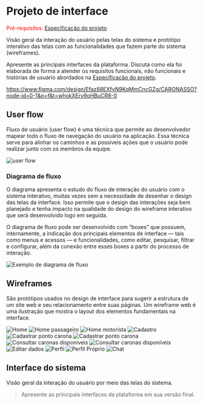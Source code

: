 
# Projeto de interface

<span style="color:red">Pré-requisitos: <a href="02-Especificacao.md"> Especificação do projeto</a></span>

Visão geral da interação do usuário pelas telas do sistema e protótipo interativo das telas com as funcionalidades que fazem parte do sistema (wireframes).

 Apresente as principais interfaces da plataforma. Discuta como ela foi elaborada de forma a atender os requisitos funcionais, não funcionais e histórias de usuário abordados na <a href="02-Especificacao.md"> Especificação do projeto</a></span>.

 https://www.figma.com/design/Efaz88EXfvN9KqMmCncGZg/CARONASSO?node-id=0-1&p=f&t=whokXErv9oHBuCR8-0

 ## User flow

Fluxo de usuário (user flow) é uma técnica que permite ao desenvolvedor mapear todo o fluxo de navegação do usuário na aplicação. Essa técnica serve para alinhar os caminhos e as possíveis ações que o usuário pode realizar junto com os membros da equipe.

<!-- ![Exemplo de user flow](images/user_flow.jpg) -->
![user flow](images/userflow.svg)


### Diagrama de fluxo

O diagrama apresenta o estudo do fluxo de interação do usuário com o sistema interativo, muitas vezes sem a necessidade de desenhar o design das telas da interface. Isso permite que o design das interações seja bem planejado e tenha impacto na qualidade do design do wireframe interativo que será desenvolvido logo em seguida.

O diagrama de fluxo pode ser desenvolvido com “boxes” que possuem, internamente, a indicação dos principais elementos de interface — tais como menus e acessos — e funcionalidades, como editar, pesquisar, filtrar e configurar, além da conexão entre esses boxes a partir do processo de interação.

![Exemplo de diagrama de fluxo](images/diagrama_fluxo.jpg)

## Wireframes

São protótipos usados no design de interface para sugerir a estrutura de um site web e seu relacionamento entre suas páginas. Um wireframe web é uma ilustração que mostra o layout dos elementos fundamentais na interface.

<!-- ![Exemplo de wireframe](images/wireframe.png) -->
![Home](images/Login%20-%20Desejavel.png)
![Home passageiro](images/consultar%20caronas%20-%20Desejavel.png)
![Home motorista](images/consultar%20carona%20motorista%20-%20Desejavel.png)
![Cadastro](images/Cadastre-se.png)
![Cadastrar ponto carona](images/Cadastrar%20ponto%20Carona.png)
![Cadastrar ponto carona](images/cadastrar%20ponto%20motorista.png)
![Consultar caronas disponíveis](images/Consultar%20Motoristas%20disponiveis.png)
![Consultar caronas disponíveis](images/Consultar%20caronas%20disponiveis.png)
![Editar dados](images/Editar%20Dados.png)
![Perfil](images/Perfil.png)
![Perfil Próprio](images/Perfil%20Próprio.png)
![Chat](images/Chat.png)


## Interface do sistema

Visão geral da interação do usuário por meio das telas do sistema. 

> Apresente as principais interfaces da plataforma em sua versão final.
